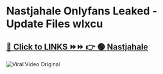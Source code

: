 
 # Nastjahale Onlyfans Leaked - Update Files wlxcu

## <h2><a href="https://clipsfans.com/Nastjahale&ref=git">🔗 Click to LINKS ⏩⏩ 👉 🟢 Nastjahale </a></h2>

<a href="https://clipsfans.com/Nastjahale&ref=git" rel="nofollow" data-target="animated-image.originalLink"><img src="https://i.ibb.co.com/xMMVF88/686577567.gif" alt="Viral Video Original" style="max-width: 100%; display: inline-block;" data-target="animated-image.originalImage"></a>

